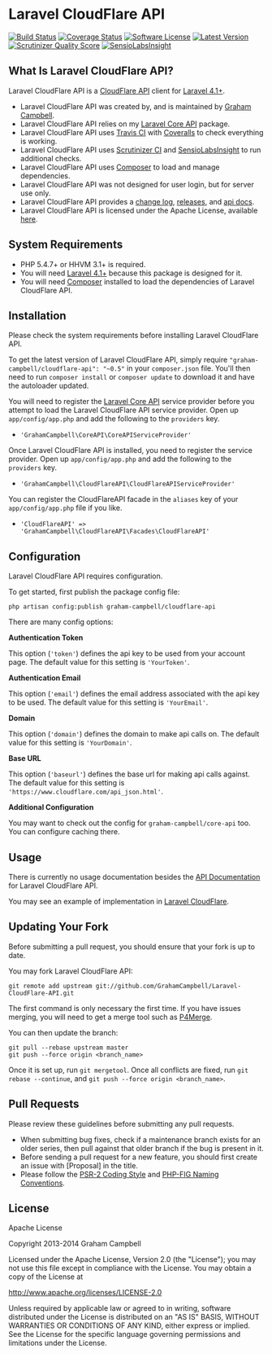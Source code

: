 Laravel CloudFlare API
======================


[![Build Status](https://img.shields.io/travis/GrahamCampbell/Laravel-CloudFlare-API/master.svg)](https://travis-ci.org/GrahamCampbell/Laravel-CloudFlare-API)
[![Coverage Status](https://img.shields.io/coveralls/GrahamCampbell/Laravel-CloudFlare-API/master.svg)](https://coveralls.io/r/GrahamCampbell/Laravel-CloudFlare-API)
[![Software License](https://img.shields.io/badge/license-Apache%202.0-brightgreen.svg)](https://github.com/GrahamCampbell/Laravel-CloudFlare-API/blob/master/LICENSE.md)
[![Latest Version](https://img.shields.io/github/release/GrahamCampbell/Laravel-CloudFlare-API.svg)](https://github.com/GrahamCampbell/Laravel-CloudFlare-API/releases)
[![Scrutinizer Quality Score](https://scrutinizer-ci.com/g/GrahamCampbell/Laravel-CloudFlare-API/badges/quality-score.png?s=0f3507596babc2503396aed5abceabeb6f703db9)](https://scrutinizer-ci.com/g/GrahamCampbell/Laravel-CloudFlare-API)
[![SensioLabsInsight](https://insight.sensiolabs.com/projects/4c2cc3f0-6804-46bb-8310-922934a0e675/mini.png)](https://insight.sensiolabs.com/projects/4c2cc3f0-6804-46bb-8310-922934a0e675)


## What Is Laravel CloudFlare API?

Laravel CloudFlare API is a [CloudFlare API](https://www.cloudflare.com/docs/client-api.html) client for [Laravel 4.1+](http://laravel.com).

* Laravel CloudFlare API was created by, and is maintained by [Graham Campbell](https://github.com/GrahamCampbell).
* Laravel CloudFlare API relies on my [Laravel Core API](https://github.com/GrahamCampbell/Laravel-Core-API) package.
* Laravel CloudFlare API uses [Travis CI](https://travis-ci.org/GrahamCampbell/Laravel-CloudFlare-API) with [Coveralls](https://coveralls.io/r/GrahamCampbell/Laravel-CloudFlare-API) to check everything is working.
* Laravel CloudFlare API uses [Scrutinizer CI](https://scrutinizer-ci.com/g/GrahamCampbell/Laravel-CloudFlare-API) and [SensioLabsInsight](https://insight.sensiolabs.com/projects/4c2cc3f0-6804-46bb-8310-922934a0e675) to run additional checks.
* Laravel CloudFlare API uses [Composer](https://getcomposer.org) to load and manage dependencies.
* Laravel CloudFlare API was not designed for user login, but for server use only.
* Laravel CloudFlare API provides a [change log](https://github.com/GrahamCampbell/Laravel-CloudFlare-API/blob/master/CHANGELOG.md), [releases](https://github.com/GrahamCampbell/Laravel-CloudFlare-API/releases), and [api docs](http://grahamcampbell.github.io/Laravel-CloudFlare-API).
* Laravel CloudFlare API is licensed under the Apache License, available [here](https://github.com/GrahamCampbell/Laravel-CloudFlare-API/blob/master/LICENSE.md).


## System Requirements

* PHP 5.4.7+ or HHVM 3.1+ is required.
* You will need [Laravel 4.1+](http://laravel.com) because this package is designed for it.
* You will need [Composer](https://getcomposer.org) installed to load the dependencies of Laravel CloudFlare API.


## Installation

Please check the system requirements before installing Laravel CloudFlare API.

To get the latest version of Laravel CloudFlare API, simply require `"graham-campbell/cloudflare-api": "~0.5"` in your `composer.json` file. You'll then need to run `composer install` or `composer update` to download it and have the autoloader updated.

You will need to register the [Laravel Core API](https://github.com/GrahamCampbell/Laravel-Core-API) service provider before you attempt to load the Laravel CloudFlare API service provider. Open up `app/config/app.php` and add the following to the `providers` key.

* `'GrahamCampbell\CoreAPI\CoreAPIServiceProvider'`

Once Laravel CloudFlare API is installed, you need to register the service provider. Open up `app/config/app.php` and add the following to the `providers` key.

* `'GrahamCampbell\CloudFlareAPI\CloudFlareAPIServiceProvider'`

You can register the CloudFlareAPI facade in the `aliases` key of your `app/config/app.php` file if you like.

* `'CloudFlareAPI' => 'GrahamCampbell\CloudFlareAPI\Facades\CloudFlareAPI'`


## Configuration

Laravel CloudFlare API requires configuration.

To get started, first publish the package config file:

    php artisan config:publish graham-campbell/cloudflare-api

There are many config options:

**Authentication Token**

This option (`'token'`) defines the api key to be used from your account page. The default value for this setting is `'YourToken'`.

**Authentication Email**

This option (`'email'`) defines the email address associated with the api key to be used. The default value for this setting is `'YourEmail'`.

**Domain**

This option (`'domain'`) defines the domain to make api calls on. The default value for this setting is `'YourDomain'`.

**Base URL**

This option (`'baseurl'`) defines the base url for making api calls against. The default value for this setting is `'https://www.cloudflare.com/api_json.html'`.

**Additional Configuration**

You may want to check out the config for `graham-campbell/core-api` too. You can configure caching there.


## Usage

There is currently no usage documentation besides the [API Documentation](http://grahamcampbell.github.io/Laravel-CloudFlare-API
) for Laravel CloudFlare API.

You may see an example of implementation in [Laravel CloudFlare](https://github.com/GrahamCampbell/Laravel-CloudFlare).


## Updating Your Fork

Before submitting a pull request, you should ensure that your fork is up to date.

You may fork Laravel CloudFlare API:

    git remote add upstream git://github.com/GrahamCampbell/Laravel-CloudFlare-API.git

The first command is only necessary the first time. If you have issues merging, you will need to get a merge tool such as [P4Merge](http://perforce.com/product/components/perforce_visual_merge_and_diff_tools).

You can then update the branch:

    git pull --rebase upstream master
    git push --force origin <branch_name>

Once it is set up, run `git mergetool`. Once all conflicts are fixed, run `git rebase --continue`, and `git push --force origin <branch_name>`.


## Pull Requests

Please review these guidelines before submitting any pull requests.

* When submitting bug fixes, check if a maintenance branch exists for an older series, then pull against that older branch if the bug is present in it.
* Before sending a pull request for a new feature, you should first create an issue with [Proposal] in the title.
* Please follow the [PSR-2 Coding Style](https://github.com/php-fig/fig-standards/blob/master/accepted/PSR-2-coding-style-guide.md) and [PHP-FIG Naming Conventions](https://github.com/php-fig/fig-standards/blob/master/bylaws/002-psr-naming-conventions.md).


## License

Apache License

Copyright 2013-2014 Graham Campbell

Licensed under the Apache License, Version 2.0 (the "License");
you may not use this file except in compliance with the License.
You may obtain a copy of the License at

 http://www.apache.org/licenses/LICENSE-2.0

Unless required by applicable law or agreed to in writing, software
distributed under the License is distributed on an "AS IS" BASIS,
WITHOUT WARRANTIES OR CONDITIONS OF ANY KIND, either express or implied.
See the License for the specific language governing permissions and
limitations under the License.
